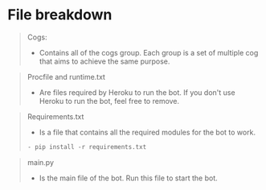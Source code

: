 # File breakdown

> Cogs:
> - Contains all of the cogs group. Each group is a set of multiple cog that aims to achieve the same purpose.

> Procfile and runtime.txt
> - Are files required by Heroku to run the bot. If you don't use Heroku to run the bot, feel free to remove.

> Requirements.txt
> - Is a file that contains all the required modules for the bot to work.
> ```python
> - pip install -r requirements.txt
> ```

> main.py
> - Is the main file of the bot. Run this file to start the bot.